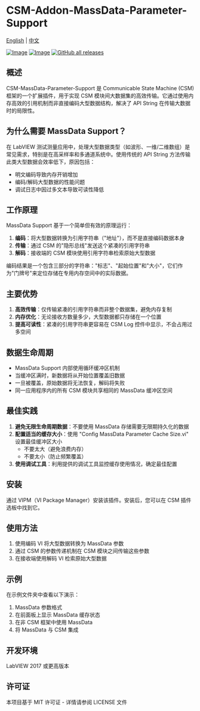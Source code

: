 # CSM-Addon-MassData-Parameter-Support

[English](./README.md) | [中文](./README(zh-cn).md)

[![Image](https://www.vipm.io/package/nevstop_lib_csm_massdata_parameter_support/badge.svg?metric=installs)](https://www.vipm.io/package/nevstop_lib_csm_massdata_parameter_support/)
[![Image](https://www.vipm.io/package/nevstop_lib_csm_massdata_parameter_support/badge.svg?metric=stars)](https://www.vipm.io/package/nevstop_lib_csm_massdata_parameter_support/)
[![GitHub all releases](https://img.shields.io/github/downloads/NEVSTOP-LAB/CSM-MassData-Parameter-Support/total)](https://github.com/NEVSTOP-LAB/CSM-MassData-Parameter-Support/releases)

## 概述

CSM-MassData-Parameter-Support 是 Communicable State Machine (CSM) 框架的一个扩展插件，用于实现 CSM 模块间大数据集的高效传输。它通过使用内存高效的引用机制而非直接编码大型数据结构，解决了 API String 在传输大数据时的局限性。

## 为什么需要 MassData Support？

在 LabVIEW 测试测量应用中，处理大型数据类型（如波形、一维/二维数组）是常见需求，特别是在高采样率和多通道系统中。使用传统的 API String 方法传输此类大型数据会效率低下，原因包括：

- 明文编码导致内存开销增加
- 编码/解码大型数据的性能问题
- 调试日志中因过多文本导致可读性降低

## 工作原理

MassData Support 基于一个简单但有效的原理运行：

1. **编码**：将大型数据转换为引用字符串（"地址"），而不是直接编码数据本身
2. **传输**：通过 CSM 的"隐形总线"发送这个紧凑的引用字符串
3. **解码**：接收端的 CSM 模块使用引用字符串检索原始大型数据

编码结果是一个包含三部分的字符串："标志"、"起始位置"和"大小"，它们作为"门牌号"来定位存储在专用内存空间中的实际数据。

## 主要优势

1. **高效传输**：仅传输紧凑的引用字符串而非整个数据集，避免内存复制
2. **内存优化**：无论接收方数量多少，大型数据都只存储在一个位置
3. **提高可读性**：紧凑的引用字符串更容易在 CSM Log 控件中显示，不会占用过多空间

## 数据生命周期

- MassData Support 内部使用循环缓冲区机制
- 当缓冲区满时，新数据将从开始位置覆盖旧数据
- 一旦被覆盖，原始数据将无法恢复，解码将失败
- 同一应用程序内的所有 CSM 模块共享相同的 MassData 缓冲区空间

## 最佳实践

1. **避免无限生命周期数据**：不要使用 MassData 存储需要无限期持久化的数据
2. **配置适当的缓存大小**：使用 "Config MassData Parameter Cache Size.vi" 设置最佳缓冲区大小
   - 不要太大（避免浪费内存）
   - 不要太小（防止频繁覆盖）
3. **使用调试工具**：利用提供的调试工具监控缓存使用情况，确定最佳配置

## 安装

通过 VIPM（VI Package Manager）安装该插件。安装后，您可以在 CSM 插件选板中找到它。

## 使用方法

1. 使用编码 VI 将大型数据转换为 MassData 参数
2. 通过 CSM 的参数传递机制在 CSM 模块之间传输这些参数
3. 在接收端使用解码 VI 检索原始大型数据

## 示例

在示例文件夹中查看以下演示：
1. MassData 参数格式
2. 在前面板上显示 MassData 缓存状态
3. 在非 CSM 框架中使用 MassData
4. 将 MassData 与 CSM 集成

## 开发环境

LabVIEW 2017 或更高版本

## 许可证

本项目基于 MIT 许可证 - 详情请参阅 LICENSE 文件